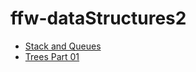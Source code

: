 # ffw-dataStructures2

* [Stack and Queues](./StacksAndQueues/ReadMe.md)
* [Trees Part 01](./SolvingProblemsWithTrees1/ReadMe.md)